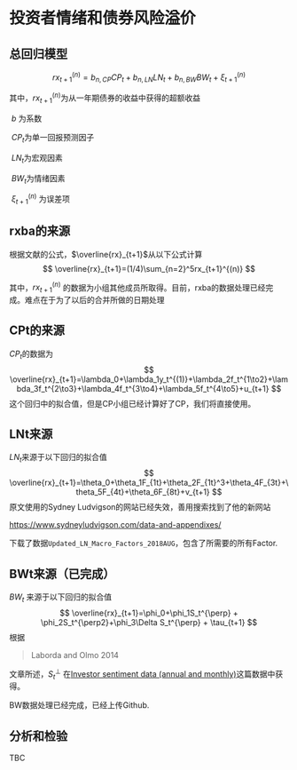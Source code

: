 # 投资者情绪和债券风险溢价



## 总回归模型

$$
rx_{t+1}^{(n)}=b_{n,CP}CP_t+b_{n,LN}LN_t+b_{n,BW}BW_t+\xi_{t+1}^{(n)}
$$

其中，$rx_{t+1}^{(n)}$为从一年期债券的收益中获得的超额收益

​	   $b$ 为系数

​           $CP_t$为单一回报预测因子

​	   $LN_t$为宏观因素

​	   $BW_t$为情绪因素

​	   $\xi_{t+1}^{(n)}$ 为误差项



## rxba的来源

根据文献的公式，$\overline{rx}_{t+1}$从以下公式计算
$$
\overline{rx}_{t+1}=(1/4)\sum_{n=2}^5rx_{t+1}^{(n)}
$$


其中，$rx_{t+1}^{(n)}$ 的数据为小组其他成员所取得。目前，rxba的数据处理已经完成。难点在于为了以后的合并所做的日期处理



## CPt的来源

$CP_t$的数据为
$$
\overline{rx}_{t+1}=\lambda_0+\lambda_1y_t^{(1)}+\lambda_2f_t^{1\to2}+\lambda_3f_t^{2\to3}+\lambda_4f_t^{3\to4}+\lambda_5f_t^{4\to5}+u_{t+1}
$$
这个回归中的拟合值，但是CP小组已经计算好了CP，我们将直接使用。

## LNt来源

$LN_t$来源于以下回归的拟合值
$$
\overline{rx}_{t+1}=\theta_0+\theta_1F_{1t}+\theta_2F_{1t}^3+\theta_4F_{3t}+\theta_5F_{4t}+\theta_6F_{8t}+v_{t+1}
$$
原文使用的Sydney Ludvigson的网站已经失效，善用搜索找到了他的新网站

https://www.sydneyludvigson.com/data-and-appendixes/

下载了数据`Updated_LN_Macro_Factors_2018AUG`，包含了所需要的所有Factor.



## BWt来源（已完成）

$BW_t$ 来源于以下回归的拟合值
$$
\overline{rx}_{t+1}=\phi_0+\phi_1S_t^{\perp} + \phi_2S_t^{\perp2}+\phi_3\Delta S_t^{\perp} + \tau_{t+1}
$$
根据

> Laborda and Olmo 2014

文章所述，$S_t^{\perp}$ 在[Investor sentiment data (annual and monthly)](http://pages.stern.nyu.edu/~jwurgler/data/Copy%20of%20Investor_Sentiment_Data_20160331_POST.xlsx)这篇数据中获得。

BW数据处理已经完成，已经上传Github.



## 分析和检验

TBC